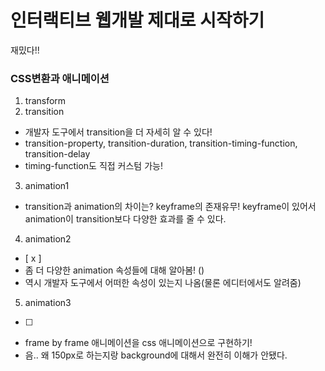 # 인터랙티브 웹개발 제대로 시작하기

재밌다!!

### CSS변환과 애니메이션

1. transform
2. transition

- 개발자 도구에서 transition을 더 자세히 알 수 있다!
- transition-property, transition-duration, transition-timing-function, transition-delay
- timing-function도 직접 커스텀 가능!

3. animation1

- transition과 animation의 차이는? keyframe의 존재유무! keyframe이 있어서 animation이 transition보다 다양한 효과를 줄 수 있다.

4. animation2

- [ x ]
- 좀 더 다양한 animation 속성들에 대해 알아봄! ()
- 역시 개발자 도구에서 어떠한 속성이 있는지 나옴(물론 에디터에서도 알려줌)

5. animation3

- [ ]

* frame by frame 애니메이션을 css 애니메이션으로 구현하기!
* 음.. 왜 150px로 하는지랑 background에 대해서 완전히 이해가 안됐다.
